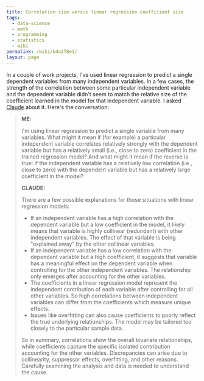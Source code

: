 ```yaml
---
title: Correlation size versus linear regression coefficient size
tags:
  - data-science
  - math
  - programming
  - statistics
  - wiki
permalink: /wiki/bda278e1/
layout: page
---
```


In a couple of work projects, I've used linear regression to predict a single dependent variables from many independent variables. In a few cases, the strength of the correlation between some particular independent variable and the dependent variable didn't seem to match the relative size of the coefficient learned in the model for that independent variable. I asked [Claude](https://claude.ai/) about it. Here's the conversation:

> **ME:**
>
> I'm using linear regression to predict a single variable from many variables. What might it mean if (for example) a particular independent variable correlates relatively strongly with the dependent variable but has a relatively small (i.e., close to zero) coefficient in the trained regression model? And what might it mean if the reverse is true: if the independent variable has a relatively low correlation (i.e., close to zero) with the dependent variable but has a relatively large coefficient in the model?
>
> **CLAUDE:**
>
> There are a few possible explanations for those situations with linear regression models:
>
> - If an independent variable has a high correlation with the dependent variable but a low coefficient in the model, it likely means that variable is highly collinear (redundant) with other independent variables. The effect of that variable is being "explained away" by the other collinear variables.
> - If an independent variable has a low correlation with the dependent variable but a high coefficient, it suggests that variable has a meaningful effect on the dependent variable when controlling for the other independent variables. The relationship only emerges after accounting for the other variables.
> - The coefficients in a linear regression model represent the independent contribution of each variable after controlling for all other variables. So high correlations between independent variables can differ from the coefficients which measure unique effects.
> - Issues like overfitting can also cause coefficients to poorly reflect the true underlying relationships. The model may be tailored too closely to the particular sample data.
>
> So in summary, correlations show the overall bivariate relationships, while coefficients capture the specific isolated contribution accounting for the other variables. Discrepancies can arise due to collinearity, suppressor effects, overfitting, and other reasons. Carefully examining the analysis and data is needed to understand the cause.
